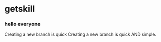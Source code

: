 # getskill

### hello everyone
Creating a new branch is quick
Creating a new branch is quick AND simple.